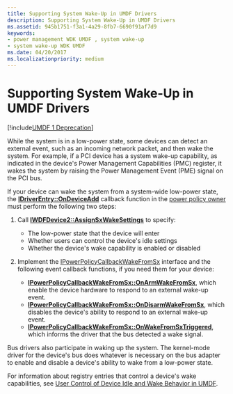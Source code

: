 ```yaml
---
title: Supporting System Wake-Up in UMDF Drivers
description: Supporting System Wake-Up in UMDF Drivers
ms.assetid: 945b1751-f3a1-4a29-8fb7-6690f91af7d9
keywords:
- power management WDK UMDF , system wake-up
- system wake-up WDK UMDF
ms.date: 04/20/2017
ms.localizationpriority: medium
---
```


# Supporting System Wake-Up in UMDF Drivers


[!include[UMDF 1 Deprecation](../includes/umdf-1-deprecation.md)]

While the system is in a low-power state, some devices can detect an external event, such as an incoming network packet, and then wake the system. For example, if a PCI device has a system wake-up capability, as indicated in the device's Power Management Capabilities (PMC) register, it wakes the system by raising the Power Management Event (PME) signal on the PCI bus.

If your device can wake the system from a system-wide low-power state, the [**IDriverEntry::OnDeviceAdd**](https://docs.microsoft.com/windows-hardware/drivers/ddi/wudfddi/nf-wudfddi-idriverentry-ondeviceadd) callback function in the [power policy owner](power-policy-ownership-in-umdf.md) must perform the following two steps:

1.  Call [**IWDFDevice2::AssignSxWakeSettings**](https://docs.microsoft.com/windows-hardware/drivers/ddi/wudfddi/nf-wudfddi-iwdfdevice2-assignsxwakesettings) to specify:
    -   The low-power state that the device will enter
    -   Whether users can control the device's idle settings
    -   Whether the device's wake capability is enabled or disabled

2.  Implement the [IPowerPolicyCallbackWakeFromSx](https://docs.microsoft.com/windows-hardware/drivers/ddi/wudfddi/nn-wudfddi-ipowerpolicycallbackwakefromsx) interface and the following event callback functions, if you need them for your device:
    -   [**IPowerPolicyCallbackWakeFromSx::OnArmWakeFromSx**](https://docs.microsoft.com/windows-hardware/drivers/ddi/wudfddi/nf-wudfddi-ipowerpolicycallbackwakefromsx-onarmwakefromsx), which enable the device hardware to respond to an external wake-up event.
    -   [**IPowerPolicyCallbackWakeFromSx::OnDisarmWakeFromSx**](https://docs.microsoft.com/windows-hardware/drivers/ddi/wudfddi/nf-wudfddi-ipowerpolicycallbackwakefromsx-ondisarmwakefromsx), which disables the device's ability to respond to an external wake-up event.
    -   [**IPowerPolicyCallbackWakeFromSx::OnWakeFromSxTriggered**](https://docs.microsoft.com/windows-hardware/drivers/ddi/wudfddi/nf-wudfddi-ipowerpolicycallbackwakefromsx-onwakefromsxtriggered), which informs the driver that the bus detected a wake signal.

Bus drivers also participate in waking up the system. The kernel-mode driver for the device's bus does whatever is necessary on the bus adapter to enable and disable a device's ability to wake from a low-power state.

For information about registry entries that control a device's wake capabilities, see [User Control of Device Idle and Wake Behavior in UMDF](user-control-of-device-idle-and-wake-behavior-in-umdf.md).

 

 





